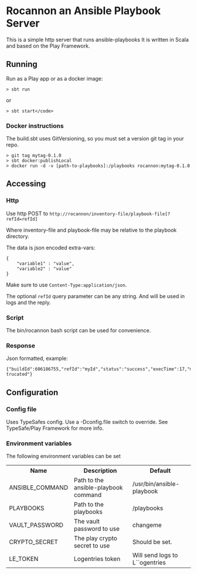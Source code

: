 # Rocannon an Ansible Playbook Server

This is a simple http server that runs ansible-playbooks
It is written in Scala and based on the Play Framework.

## Running
Run as a Play app or as a docker image:

    > sbt run

or

    > sbt start</code>

### Docker instructions
The build.sbt uses GitVersioning, so you must set a version git tag in your repo.

    > git tag mytag-0.1.0
    > sbt docker:publishLocal
    > docker run -d -v [path-to-playbooks]:/playbooks rocannon:mytag-0.1.0

## Accessing

### Http 
Use http POST to `http://rocannon/inventory-file/playbook-file[?refId=refId]`

Where inventory-file and playbook-file may be relative to the playbook directory.

The data is json encoded extra-vars:

    {
        "variable1" : "value",
        "variable2" : "value"
    }

Make sure to use `Content-Type:application/json`.

The optional `refId` query parameter can be any string. And will be used in logs and the reply.

### Script

The bin/rocannon bash script can be used for convenience. 

### Response
Json formatted, example:
    
    {"buildId":606186755,"refId":"myId","status":"success","execTime":17,"message":"\nPLAY... trucated"} 

## Configuration

### Config file
Uses TypeSafes config. Use a -Dconfig.file switch to override. See TypeSafe/Play Framework for more info.

### Environment variables
The following environment variables can be set
  
<table>
    <tr><th>Name</th><th>Description</th><th>Default</th></tr>
    <tr>
        <td>ANSIBLE_COMMAND</td>
        <td>Path to the ansible-playbook command</td>
        <td>/usr/bin/ansible-playbook</td>
        </tr>
    <tr>
        <td>PLAYBOOKS</td>
        <td>Path to the playbooks</td>
        <td>/playbooks</td>
    </tr>
    <tr>
        <td>VAULT_PASSWORD</td>
        <td>The vault password to use</td>
        <td>changeme</td>
    </tr> 
    <tr>
        <td>CRYPTO_SECRET</td>
        <td>The play crypto secret to use</td>
        <td>Should be set.</td>
    </tr>
        <tr>
        <td>LE_TOKEN</td>
        <td>Logentries token</td>
        <td>Will send logs to L``ogentries</td>
    </tr>
</table>


